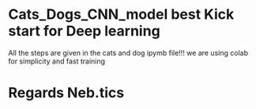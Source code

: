 # Cats_Dogs_CNN_model best Kick start for Deep learning 
All the steps are given in the cats and dog ipymb file!!! we are using colab for simplicity and fast training  
#                                  Regards Neb.tics
